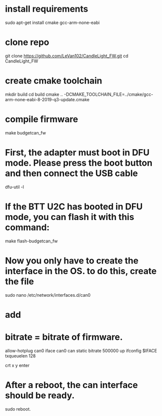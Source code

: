 # install requirements
sudo apt-get install cmake gcc-arm-none-eabi

# clone repo
git clone https://github.com/LeVan102/CandleLight_FW.git
cd CandleLight_FW

# create cmake toolchain
mkdir build
cd build
cmake .. -DCMAKE_TOOLCHAIN_FILE=../cmake/gcc-arm-none-eabi-8-2019-q3-update.cmake

# compile firmware
make budgetcan_fw

# First, the adapter must boot in DFU mode. Please press the boot button and then connect the USB cable

dfu-util -l

# If the BTT U2C has booted in DFU mode, you can flash it with this command:

make flash-budgetcan_fw

# Now you only have to create the interface in the OS. to do this, create the file

sudo nano /etc/network/interfaces.d/can0
# add 
# bitrate = bitrate of firmware.

allow-hotplug can0
iface can0 can static
    bitrate 500000 
    up ifconfig $IFACE txqueuelen 128

crt x
y 
enter

# After a reboot, the can interface should be ready.
sudo reboot.